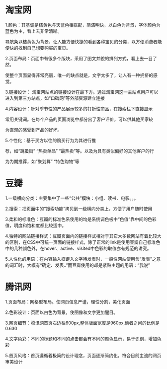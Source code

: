 # 淘宝网

1.颜色：其基调是桔黄色与天蓝色相搭配，简洁明快，以白色为背景，字体颜色为蓝色为主，看上去非常清晰。

导航条以桔黄色为背景，让人能方便快捷的看到各种宝贝的分类，以方便消费者能便快的找到自己想要购买的宝贝。

2.页面布局：页面中有很多个版块，采用了图文并貌的排列方式，看上去一目了然，

使整个页面显得非常亮丽，唯一的缺点就是，文字太多了，让人有一种拥挤的感觉。

3.链接设计： 淘宝网站点的链接设计在最下方。通过淘宝网这一主站点用户可以进入到第三方站点，如“口碑网”等外部资源建立连接

4.内容设计：针对季节性的产品展示较多的打折性商品，在搜索栏下直接显示

常用关键词。在每个产品的页面浏览中都分出了客户评价，可以供其他买家较

为直观的感受到产品的好坏。

5.个性化：基于买方以往的购买行为为其进行推

荐，如“跳蚤街” “热卖单品” “最热卖”等。以及为具有类似偏好的其他客户的行

为为期推荐，如“聚划算” “特色购物”等


# 豆瓣
1.一级横向分类：主要集中了一些“公共”模块：小组、读书、电影。。。

2.搜索：把页面中的“搜索功能”拷贝到一级横向分类上，方便了用户随时使用

3.柔和的标准色：豆瓣的标准色系使用的均是系统调色板中“色值”靠中间的色彩值，明度和饱和度都比较适中。

4.独特的网站链接样式：豆瓣页面内的链接样式相对于其它大多数网站有着比较大的区别，在CSS中可统一页面的链接样式，除了正常的link是使用豆瓣自己标准色中的几种颜色外，在hover、active、visited中色彩的取值亦有规范的讲究。

5.人性化的用语：在内容输入框键入文字待发表时，一般性网站使用含“发表”之意的词汇时，大概有“确定、发表..”而豆瓣使用的却是紧贴主题的用语：“我说”

# 腾讯网

1.页面布局：网格型布局。使网页信息严谨，理性分割，美化页面

2.色彩设计：页面以白色为背景，使图像和文字更加醒目。

3.网页细节：腾讯网首页右边栏600px,整体版面宽度是960px,俩者之间的比例是0.630

4.文字色彩：不同的标题和不同的点击都会有不同的颜色显示，易于识别，增加色彩

5.首页风格：首页遵循着极简的设计理念，页面逐渐简约化，符合目前主流的网页审美设计


